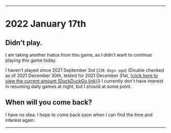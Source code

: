 
***

# 2022 January 17th

## Didn't play.

I am taking another hiatus from this game, as I didn't want to continue playing this game today.

I haven't played since 2021 September 3rd (`136 days ago`) (Double checked as of 2021 December 30th, tested for 2021 December 31st, [[click here to view the current amount (DuckDuckGo link)]](https://duckduckgo.com/?q=Days+since+September+3rd+2021&t=ffab&ia=answer)) I currently don't have interest in resuming daily games at night, but I should at some point.

## When will you come back?

I have no idea. I hope to come back soon when I can find the time and interest again.

***
